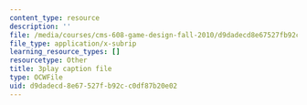 ```yaml
---
content_type: resource
description: ''
file: /media/courses/cms-608-game-design-fall-2010/d9dadecd8e67527fb92cc0df87b20e02_68569.vtt
file_type: application/x-subrip
learning_resource_types: []
resourcetype: Other
title: 3play caption file
type: OCWFile
uid: d9dadecd-8e67-527f-b92c-c0df87b20e02
---
```

